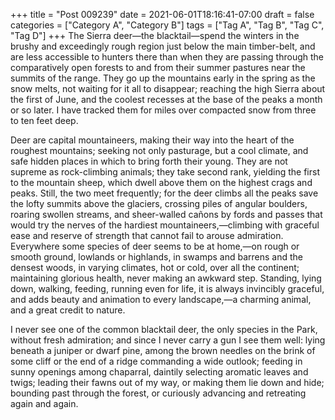 +++
title = "Post 009239"
date = 2021-06-01T18:16:41-07:00
draft = false
categories = ["Category A", "Category B"]
tags = ["Tag A", "Tag B", "Tag C", "Tag D"]
+++
The Sierra deer—the blacktail—spend the winters in the brushy and exceedingly rough region just below the main timber-belt, and are less accessible to hunters there than when they are passing through the comparatively open forests to and from their summer pastures near the summits of the range. They go up the mountains early in the spring as the snow melts, not waiting for it all to disappear; reaching the high Sierra about the first of June, and the coolest recesses at the base of the peaks a month or so later. I have tracked them for miles over compacted snow from three to ten feet deep.

Deer are capital mountaineers, making their way into the heart of the roughest mountains; seeking not only pasturage, but a cool climate, and safe hidden places in which to bring forth their young. They are not supreme as rock-climbing animals; they take second rank, yielding the first to the mountain sheep, which dwell above them on the highest crags and peaks. Still, the two meet frequently; for the deer climbs all the peaks save the lofty summits above the glaciers, crossing piles of angular boulders, roaring swollen streams, and sheer-walled cañons by fords and passes that would try the nerves of the hardiest mountaineers,—climbing with graceful ease and reserve of strength that cannot fail to arouse admiration. Everywhere some species of deer seems to be at home,—on rough or smooth ground, lowlands or highlands, in swamps and barrens and the densest woods, in varying climates, hot or cold, over all the continent; maintaining glorious health, never making an awkward step. Standing, lying down, walking, feeding, running even for life, it is always invincibly graceful, and adds beauty and animation to every landscape,—a charming animal, and a great credit to nature.

I never see one of the common blacktail deer, the only species in the Park, without fresh admiration; and since I never carry a gun I see them well: lying beneath a juniper or dwarf pine, among the brown needles on the brink of some cliff or the end of a ridge commanding a wide outlook; feeding in sunny openings among chaparral, daintily selecting aromatic leaves and twigs; leading their fawns out of my way, or making them lie down and hide; bounding past through the forest, or curiously advancing and retreating again and again.

